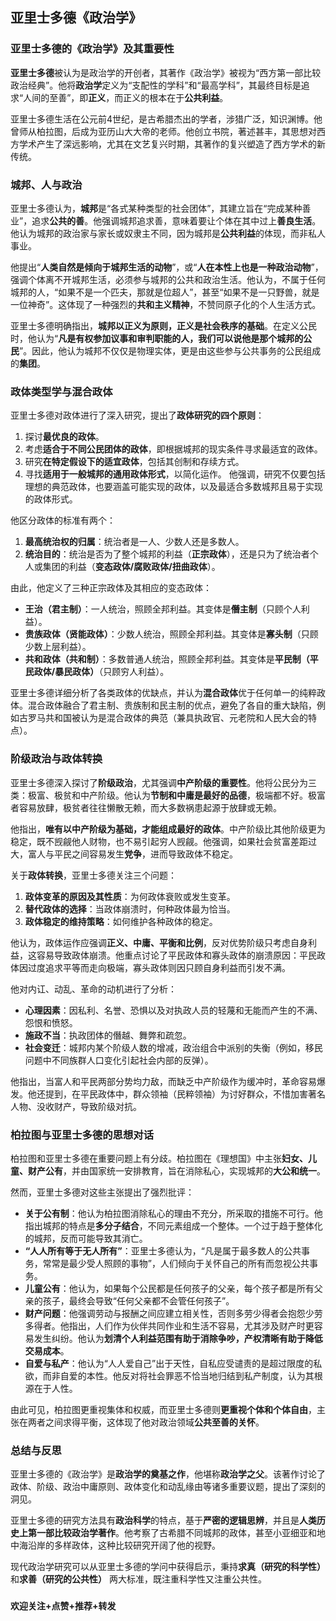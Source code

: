 ## 亚里士多德《政治学》

### 亚里士多德的《政治学》及其重要性

**亚里士多德**被认为是政治学的开创者，其著作《政治学》被视为“西方第一部比较政治经典”。他将**政治学**定义为“支配性的学科”和“最高学科”，其最终目标是追求“人间的至善”，即**正义**，而正义的根本在于**公共利益**。

亚里士多德生活在公元前4世纪，是古希腊杰出的学者，涉猎广泛，知识渊博。他曾师从柏拉图，后成为亚历山大大帝的老师。他创立书院，著述甚丰，其思想对西方学术产生了深远影响，尤其在文艺复兴时期，其著作的复兴塑造了西方学术的新传统。

### 城邦、人与政治

亚里士多德认为，**城邦**是“各式某种类型的社会团体”，其建立旨在“完成某种善业”，追求**公共的善**。他强调城邦追求善，意味着要让个体在其中过上**善良生活**。他认为城邦的政治家与家长或奴隶主不同，因为城邦是**公共利益**的体现，而非私人事业。

他提出“**人类自然是倾向于城邦生活的动物**”，或“**人在本性上也是一种政治动物**”，强调个体离不开城邦生活，必须参与城邦的公共和政治生活。他认为，不属于任何城邦的人，“如果不是一个匹夫，那就是位超人”，甚至“如果不是一只野兽，就是一位神奇”。这体现了一种强烈的**共和主义精神**，不赞同原子化的个人生活方式。

亚里士多德明确指出，**城邦以正义为原则，正义是社会秩序的基础**。在定义公民时，他认为“**凡是有权参加议事和审判职能的人，我们可以说他是那个城邦的公民**”。因此，他认为城邦不仅仅是物理实体，更是由这些参与公共事务的公民组成的**集团**。

### 政体类型学与混合政体

亚里士多德对政体进行了深入研究，提出了**政体研究的四个原则**：
1.  探讨**最优良的政体**。
2.  考虑**适合于不同公民团体的政体**，即根据城邦的现实条件寻求最适宜的政体。
3.  研究**在特定假设下的适宜政体**，包括其创制和存续方式。
4.  寻找**适用于一般城邦的通用政体形式**，以简化运作。
他强调，研究不仅要包括理想的典范政体，也要涵盖可能实现的政体，以及最适合多数城邦且易于实现的政体形式。

他区分政体的标准有两个：
1.  **最高统治权的归属**：统治者是一人、少数人还是多数人。
2.  **统治目的**：统治是否为了整个城邦的利益（**正宗政体**），还是只为了统治者个人或集团的利益（**变态政体/腐败政体/扭曲政体**）。

由此，他定义了三种正宗政体及其相应的变态政体：
* **王治（君主制）**：一人统治，照顾全邦利益。其变体是**僭主制**（只顾个人利益）。
* **贵族政体（贤能政体）**：少数人统治，照顾全邦利益。其变体是**寡头制**（只顾少数上层利益）。
* **共和政体（共和制）**：多数普通人统治，照顾全邦利益。其变体是**平民制（平民政体/暴民政体）**（只顾穷人利益）。

亚里士多德详细分析了各类政体的优缺点，并认为**混合政体**优于任何单一的纯粹政体。混合政体融合了君主制、贵族制和民主制的优点，避免了各自的重大缺陷，例如古罗马共和国被认为是混合政体的典范（兼具执政官、元老院和人民大会的特点）。

### 阶级政治与政体转换

亚里士多德深入探讨了**阶级政治**，尤其强调**中产阶级的重要性**。他将公民分为三类：极富、极贫和中产阶级。他认为**节制和中庸是最好的品德**，极端都不好。极富者容易放肆，极贫者往往懒散无赖，而大多数祸患起源于放肆或无赖。

他指出，**唯有以中产阶级为基础，才能组成最好的政体**。中产阶级比其他阶级更为稳定，既不觊觎他人财物，也不易引起穷人觊觎。他强调，如果社会贫富差距过大，富人与平民之间容易发生**党争**，进而导致政体不稳定。

关于**政体转换**，亚里士多德关注三个问题：
1.  **政体变革的原因及其性质**：为何政体衰败或发生变革。
2.  **替代政体的选择**：当政体崩溃时，何种政体最为恰当。
3.  **政体稳定的维持策略**：如何维护各种政体的稳定。

他认为，政体运作应强调**正义、中庸、平衡和比例**，反对优势阶级只考虑自身利益，这容易导致政体崩溃。他重点讨论了平民政体和寡头政体的崩溃原因：平民政体因过度追求平等而走向极端，寡头政体则因只顾自身利益而引发不满。

他对内讧、动乱、革命的动机进行了分析：
* **心理因素**：因私利、名誉、恐惧以及对执政人员的轻蔑和无能而产生的不满、怨恨和愤怒。
* **施政不当**：执政团体的僭越、舞弊和疏忽。
* **社会变迁**：城邦内某个阶级人数的增减，政治组合中派别的失衡（例如，移民问题中不同族群人口变化引起社会内部的反弹）。

他指出，当富人和平民两部分势均力敌，而缺乏中产阶级作为缓冲时，革命容易爆发。他还提到，在平民政体中，群众领袖（民粹领袖）为讨好群众，不惜加害著名人物、没收财产，导致阶级对抗。

### 柏拉图与亚里士多德的思想对话

柏拉图和亚里士多德在重要问题上有分歧。柏拉图在《理想国》中主张**妇女、儿童、财产公有**，并由国家统一安排教育，旨在消除私心，实现城邦的**大公和统一**。

然而，亚里士多德对这些主张提出了强烈批评：
* **关于公有制**：他认为柏拉图消除私心的理由不充分，所采取的措施不可行。他指出城邦的特点是**多分子结合**，不同元素组成一个整体。一个过于趋于整体化的城邦，反而可能导致其消亡。
* **“人人所有等于无人所有”**：亚里士多德认为，“凡是属于最多数人的公共事务，常常是最少受人照顾的事物”，人们倾向于关怀自己的所有而忽视公共事务。
* **儿童公有**：他认为，如果每个公民都是任何孩子的父亲，每个孩子都是所有父亲的孩子，最终会导致“任何父亲都不会管任何孩子”。
* **财产问题**：他强调劳动与报酬之间应建立相关性，否则多劳少得者会抱怨少劳多得者。他指出，人们作为伙伴共同作业和生活不容易，尤其涉及财产时更容易发生纠纷。他认为**划清个人利益范围有助于消除争吵，产权清晰有助于降低交易成本**。
* **自爱与私产**：他认为“人人爱自己”出于天性，自私应受谴责的是超过限度的私欲，而非自爱的本性。他反对将社会罪恶不恰当地归结到私产制度，认为其根源在于人性。

由此可见，柏拉图更重视集体和权威，而亚里士多德则**更重视个体和个体自由**，主张在两者之间求得平衡，这体现了他对政治领域**公共至善的关怀**。

### 总结与反思

亚里士多德的《政治学》是**政治学的奠基之作**，他堪称**政治学之父**。该著作讨论了政体、阶级、政治中庸原则、政体变化和动乱缘由等诸多重要议题，提出了深刻的洞见。

亚里士多德的研究方法具有**政治科学**的特点，基于**严密的逻辑思辨**，并且是**人类历史上第一部比较政治学著作**。他考察了古希腊不同城邦的政体，甚至小亚细亚和地中海沿岸的多样政体，这种比较研究开阔了他的视野。

现代政治学研究可以从亚里士多德的学问中获得启示，秉持**求真（研究的科学性）** 和**求善（研究的公共性）** 两大标准，既注重科学性又注重公共性。

###

**欢迎关注+点赞+推荐+转发**